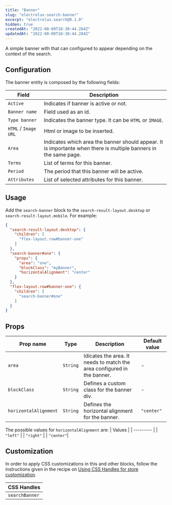 ```yaml
---
title: "Banner"
slug: "electrolux-search-banner"
excerpt: "electrolux.search@0.1.0"
hidden: true
createdAt: "2022-08-09T18:30:44.284Z"
updatedAt: "2022-08-09T18:30:44.284Z"
---
```

A simple banner with that can configured to appear depending on the context of the search.

## Configuration

The banner entity is composed by the following fields:

| Field                | Description                                                                                                      |
| -------------------- | ---------------------------------------------------------------------------------------------------------------- |
| `Active`             | Indicates if banner is active or not.                                                                            |
| `Banner name`        | Field used as an id.                                                                                             |
| `Type banner`        | Indicates the banner type. It can be `HTML` or `IMAGE`.                                                          |
| `HTML` / `Image URL` | Html or image to be inserted.                                                                                    |
| `Area`               | Indicates which area the banner should appear. It is importante when there is multiple banners in the same page. |
| `Terms`              | List of terms for this banner.                                                                                   |
| `Period`             | The period that this banner will be active.                                                                      |
| `Attributes`         | List of selected attributes for this banner.                                                                     |

## Usage

Add the `search-banner` block to the `search-result-layout.desktop` or `search-result-layout.mobile`. For example:

```json
{
  "search-result-layout.desktop": {
    "children": [
      "flex-layout.row#banner-one"
    ]
  },
  "search-banner#one": {
    "props": {
      "area": "one",
      "blockClass": "myBanner",
      "horizontalAlignment": "center"
    }
  },
  "flex-layout.row#banner-one": {
    "children": [
      "search-banner#one"
    ]
  }
}
```

## Props

| Prop name             | Type     | Description                                                             | Default value |
| --------------------- | -------- | ----------------------------------------------------------------------- | ------------- |
| `area`                | `String` | Idicates the area. It needs to match the area configured in the banner. | -             |
| `blockClass`          | `String` | Defines a custom class for the banner div.                              | -             |
| `horizontalAlignment` | `String` | Defines the horizontal alignment for the banner.                        | `"center"`    |

The possible values for `horizontalAlignment` are:
| Values |
| --------- |
| `"left"` |
| `"right"` |
| `"center"`|

## Customization

In order to apply CSS customizations in this and other blocks, follow the instructions given in the recipe on [Using CSS Handles for store customization](https://vtex.io/docs/recipes/style/using-css-handles-for-store-customization).

| CSS Handles    |
| -------------- |
| `searchBanner` |